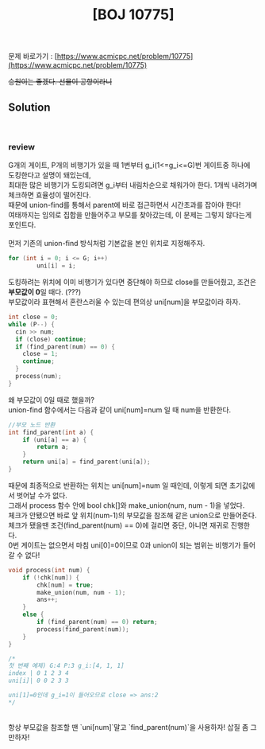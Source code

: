 ﻿---
toc: true
title:  "[BOJ 10775]"
last_modified_at:   2020-07-16
excerpt: "공항"
categories: PS2020
image: "/images/10775.png"
sitemap :
  changefreq : weekly
  priority : 1.0
---
문제 바로가기 : [https://www.acmicpc.net/problem/10775](https://www.acmicpc.net/problem/10775)<br>

~~승원이는 좋겠다. 선물이 공항이라니~~

## Solution
<script src="https://gist.github.com/yooniversal/61af25b3f83d99111b011af3b29172d3.js"></script>
<br>

### review
G개의 게이트, P개의 비행기가 있을 때 1번부터 g_i(1<=g_i<=G)번 게이트중 하나에 도킹한다고 설명이 돼있는데,<br>
최대한 많은 비행기가 도킹되려면 g_i부터 내림차순으로 채워가야 한다. 1개씩 내려가며 체크하면 효율성이 떨어진다.<br>
때문에 union-find를 통해서 parent에 바로 접근하면서 시간초과를 잡아야 한다!<br>
여태까지는 임의로 집합을 만들어주고 부모를 찾아갔는데, 이 문제는 그렇지 않다는게 포인트다.<br><br>
먼저 기존의 union-find 방식처럼 기본값을 본인 위치로 지정해주자.
```cpp
for (int i = 0; i <= G; i++)
		uni[i] = i;
```
도킹하려는 위치에 이미 비행기가 있다면 중단해야 하므로 close를 만들어줬고, 조건은 <strong>부모값이 0</strong>일 때다. (???)<br>
부모값이라 표현해서 혼란스러울 수 있는데 편의상 uni[num]을 부모값이라 하자.
```cpp
int close = 0;
while (P--) {
  cin >> num;
  if (close) continue;
  if (find_parent(num) == 0) {
    close = 1;
    continue;
  }
  process(num);
}
```
왜 부모값이 0일 때로 했을까?<br>
union-find 함수에서는 다음과 같이 uni[num]=num 일 때 num을 반환한다.<br>
```cpp
//부모 노드 반환
int find_parent(int a) {
	if (uni[a] == a) {
		return a;
	}
	return uni[a] = find_parent(uni[a]);
}
```
때문에 최종적으로 반환하는 위치는 uni[num]=num 일 때인데, 이렇게 되면 초기값에서 벗어날 수가 없다.<br>
그래서 process 함수 안에  bool chk[]와 make_union(num, num - 1)을 넣었다.<br>
체크가 안됐으면 바로 앞 위치(num-1)의 부모값을 참조해 같은 union으로 만들어준다.<br>
체크가 됐을땐 조건(find_parent(num) == 0)에 걸리면 중단, 아니면 재귀로 진행한다.<br>
0번 게이트는 없으면서 마침 uni[0]=0이므로 0과 union이 되는 범위는 비행기가 들어갈 수 없다!<br>
```cpp
void process(int num) {
	if (!chk[num]) {
		chk[num] = true;
		make_union(num, num - 1);
		ans++;
	}
	else {
		if (find_parent(num) == 0) return;
		process(find_parent(num));
	}
}

/*
첫 번째 예제) G:4 P:3 g_i:[4, 1, 1]
index | 0 1 2 3 4
uni[i]| 0 0 2 3 3

uni[1]=0인데 g_i=1이 들어오므로 close => ans:2
*/
```
<br>
항상 부모값을 참조할 땐 `uni[num]`말고 `find_parent(num)`을 사용하자! 삽질 좀 그만하자!<br>

<script src="https://utteranc.es/client.js"
        repo="yooniversal/blog-comments"
        issue-term="pathname"
        theme="github-light"
        crossorigin="anonymous"
        async>
</script>
